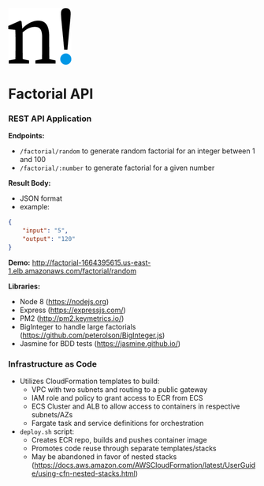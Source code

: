![project logo](logo.png)

# Factorial API

### REST API Application

**Endpoints:**
- `/factorial/random` to generate random factorial for an integer between 1 and 100
- `/factorial/:number` to generate factorial for a given number

**Result Body:**
- JSON format
- example:
```JSON
{
    "input": "5",
    "output": "120"
}
```
**Demo:** http://factorial-1664395615.us-east-1.elb.amazonaws.com/factorial/random 

**Libraries:**
- Node 8 (https://nodejs.org)
- Express (https://expressjs.com/)
- PM2 (http://pm2.keymetrics.io/)
- BigInteger to handle large factorials (https://github.com/peterolson/BigInteger.js)
- Jasmine for BDD tests (https://jasmine.github.io/)

### Infrastructure as Code
- Utilizes CloudFormation templates to build:
  - VPC with two subnets and routing to a public gateway
  - IAM role and policy to grant access to ECR from ECS
  - ECS Cluster and ALB to allow access to containers in respective subnets/AZs
  - Fargate task and service definitions for orchestration
- `deploy.sh` script:
  - Creates ECR repo, builds and pushes container image
  - Promotes code reuse through separate templates/stacks
  - May be abandoned in favor of nested stacks (https://docs.aws.amazon.com/AWSCloudFormation/latest/UserGuide/using-cfn-nested-stacks.html)
